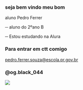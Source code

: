### seja bem vindo meu bom 

aluno Pedro Ferrer

─ aluno do 2ºano B

─ Estou estudando na Alura

### Para entrar em ctt comigo

pedro.ferrer.souza@escola.pr.gov.br

### @og.black_044

![](https://us-tuna-sounds-images.voicemod.net/1634ba88-3b88-499a-8a7f-258a245e4084-1688596299925.png)
